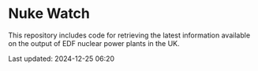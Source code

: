 # Nuke Watch

This repository includes code for retrieving the latest information available on the output of EDF nuclear power plants in the UK.

Last updated: 2024-12-25 06:20